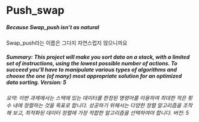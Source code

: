 # Push_swap

##### _Because Swap_push isn’t as natural_

Swap_push라는 이름은 그다지 자연스럽지 않으니까요

##### _Summary: This project will make you sort data on a stack, with a limited set of instructions, using the lowest possible number of actions. To succeed you’ll have to manipulate various types of algorithms and choose the one (of many) most appropriate solution for an optimized data sorting. Version: 5_

_요약: 이번 과제에서는 스택에 있는 데이터를 한정된 명령어를 이용하여 최대한 적은 횟수 내에 정렬하는 것을 목표로 합니다. 성공하기 위해서는 다양한 정렬 알고리즘을 조작해 보고, 최적화된 데이터 정렬에 가장 적합한 알고리즘을 선택하여야 합니다. 버전: 5_
